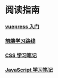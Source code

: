 # 阅读指南

### [vuepress 入门](../frontend/vuepress/)

### [前端学习路线](./前端学习路线.md)

### [CSS 学习笔记](../frontend/css-notes/)

### [JavaScript 学习笔记](../frontend/js-notes/)
